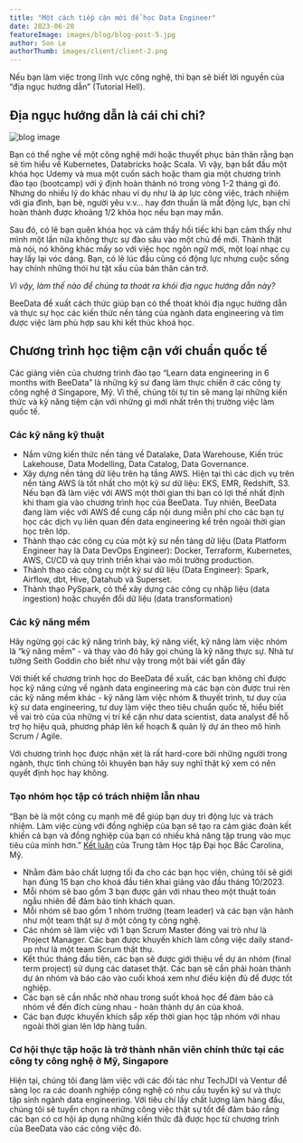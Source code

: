 ```yaml
---
title: "Một cách tiếp cận mới để học Data Engineer"
date: 2023-06-20
featureImage: images/blog/blog-post-5.jpg
author: Son Le
authorThumb: images/client/client-2.png
---
```


Nếu bạn làm việc trong lĩnh vực công nghệ, thì bạn sẽ biết lời nguyền của “địa ngục hướng dẫn” (Tutorial Hell).

## Địa ngục hướng dẫn là cái chi chi?

![blog image](/images/blog/single-blog-1.jpg)

Bạn có thể nghe về một công nghệ mới hoặc thuyết phục bản thân rằng bạn sẽ tìm hiểu về Kubernetes, Databricks hoặc Scala. Vì vậy, bạn bắt đầu một khóa học Udemy và mua một cuốn sách hoặc tham gia một chương trình đào tạo (bootcamp) với ý định hoàn thành nó trong vòng 1-2 tháng gì đó.
Nhưng do nhiều lý do khác nhau ví dụ như là áp lực công việc, trách nhiệm với gia đình, bạn bè, người yêu v.v… hay đơn thuần là mất động lực, bạn chỉ hoàn thành được khoảng 1/2 khóa học nếu bạn may mắn.

Sau đó, có lẽ bạn quên khóa học và cảm thấy hối tiếc khi bạn cảm thấy như mình một lần nữa không thực sự đào sâu vào một chủ đề mới. Thành thật mà nói, nó không khác mấy so với việc học ngôn ngữ mới, một loại nhạc cụ hay lấy lại vóc dáng. Bạn, có lẽ lúc đầu cũng có động lực nhưng cuộc sống hay chính những thói hư tật xấu của bản thân cản trở.

*Vì vậy, làm thế nào để chúng ta thoát ra khỏi địa ngục hướng dẫn này?*

BeeData đề xuất cách thức giúp bạn có thể thoát khỏi địa ngục hướng dẫn và thực sự học các kiến thức nền tảng của ngành data engineering và tìm được việc làm phù hợp sau khi kết thúc khoá học.

## Chương trình học tiệm cận với chuẩn quốc tế

Các giảng viên của chương trình đào tạo “Learn data engineering in 6 months with BeeData” là những kỹ sư đang làm thực chiến ở các công ty công nghệ ở Singapore, Mỹ. Vì thế, chúng tôi tự tin sẽ mang lại những kiến thức và kỹ năng tiệm cận với những gì mới nhất trên thị trường việc làm quốc tế.

### Các kỹ năng kỹ thuật

- Nắm vững kiến thức nền tảng về Datalake, Data Warehouse, Kiến trúc Lakehouse, Data Modelling, Data Catalog, Data Governance.
- Xây dựng nền tảng dữ liệu trên hạ tầng AWS. Hiện tại thì các dịch vụ trên nền tảng AWS là tốt nhất cho một kỹ sư dữ liệu: EKS, EMR, Redshift, S3. Nếu bạn đã làm việc với AWS một thời gian thì bạn có lợi thế nhất định khi tham gia vào chương trình học của BeeData. Tuy nhiên, BeeData đang làm việc với AWS để cung cấp nội dung miễn phí cho các bạn tự học các dịch vụ liên quan đến data engineering kể trên ngoài thời gian học trên lớp.
- Thành thạo các công cụ của một kỹ sư nền tảng dữ liệu (Data Platform Engineer hay là Data DevOps Engineer): Docker, Terraform, Kubernetes, AWS, CI/CD và quy trình triển khai vào môi trường production.
- Thành thạo các công cụ một kỹ sư dữ liệu (Data Engineer): Spark, Airflow, dbt, Hive, Datahub và Superset.
- Thành thạo PySpark, có thể xây dựng các công cụ nhập liệu (data ingestion) hoặc chuyển đổi dữ liệu (data transformation)

### Các kỹ năng mềm

Hãy ngừng gọi các kỹ năng trình bày, kỹ năng viết, kỹ năng làm việc nhóm là “kỹ năng mềm” - và thay vào đó hãy gọi chúng là kỹ năng thực sự.  Nhà tư tưởng Seith Goddin cho biết như vậy trong một bài viết gần đây

Với thiết kế chương trình học do BeeData đề xuất, các bạn không chỉ được học kỹ năng cứng về ngành data engineering mà các bạn còn được trui rèn các kỹ năng mềm khác - kỹ năng làm việc nhóm & thuyết trình, tư duy của kỹ sư data engineering, tư duy làm việc theo tiêu chuẩn quốc tế, hiểu biết về vai trò của của những vị trí kế cận như data scientist, data analyst để hỗ trợ họ hiệu quả, phương pháp lên kế hoạch & quản lý dự án theo mô hình Scrum / Agile.

Với chương trình học được nhận xét là rất hard-core bởi những người trong ngành, thực tình chúng tôi khuyên bạn hãy suy nghĩ thật kỹ xem có nên quyết định học hay không.

### Tạo nhóm học tập có trách nhiệm lẫn nhau

“Bạn bè là một công cụ mạnh mẽ để giúp bạn duy trì động lực và trách nhiệm. Làm việc cùng với đồng nghiệp của bạn sẽ tạo ra cảm giác đoàn kết khiến cả bạn và đồng nghiệp của bạn có nhiều khả năng tập trung vào mục tiêu của mình hơn.” [Kết luận](https://learningcenter.unc.edu/tips-and-tools/accountability/) của Trung tâm Học tập Đại học Bắc Carolina, Mỹ.

- Nhằm đảm bảo chất lượng tối đa cho các bạn học viên, chúng tôi sẽ giới hạn đúng 15 bạn cho khoá đầu tiên khai giảng vào đầu tháng 10/2023.
- Mỗi nhóm sẽ bao gồm 3 bạn được gán với nhau theo một thuật toán ngẫu nhiên để đảm bảo tính khách quan.
- Mỗi nhóm sẽ bao gồm 1 nhóm trưởng (team leader) và các bạn vận hành như một team thật sự ở một công ty công nghệ.
- Các nhóm sẽ làm việc với 1 bạn Scrum Master đóng vai trò như là Project Manager. Các bạn được khuyến khích làm công việc daily stand-up như là một team Scrum thật thụ.
- Kết thúc tháng đầu tiên, các bạn sẽ được giới thiệu về dự án nhóm (final term project) sử dụng các dataset thật. Các bạn sẽ cần phải hoàn thành dự án nhóm và báo cáo vào cuối khoá xem như điều kiện đủ để được tốt nghiệp.
- Các bạn sẽ cần nhắc nhở nhau trong suốt khoá học để đảm bảo cả nhóm về đến đích cùng nhau - hoàn thành dự án của khoá.
- Các bạn được khuyến khích sắp xếp thời gian học tập nhóm với nhau ngoài thời gian lên lớp hàng tuần.

### Cơ hội thực tập hoặc là trở thành nhân viên chính thức tại các công ty công nghệ ở Mỹ, Singapore 

Hiện tại, chúng tôi đang làm việc với các đối tác như TechJDI và Ventur để sàng lọc ra các doanh nghiệp công nghệ có nhu cầu tuyển kỹ sư và thực tập sinh ngành data engineering. Với tiêu chí lấy chất lượng làm hàng đầu, chúng tôi sẽ tuyển chọn ra những công việc thật sự tốt để đảm bảo rằng các bạn có cơ hội áp dụng những kiến thức đã được học từ chương trình của BeeData vào các công việc đó. 